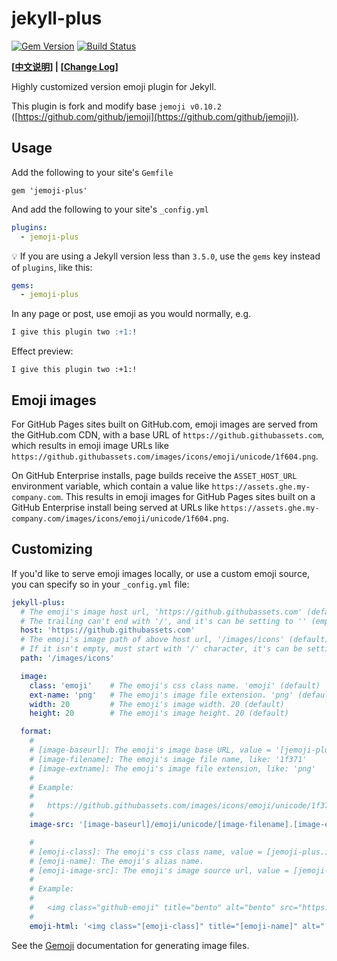 # jekyll-plus

[![Gem Version](https://badge.fury.io/rb/jemoji.svg)](http://badge.fury.io/rb/jemoji)
[![Build Status](https://travis-ci.org/jekyll/jemoji.svg?branch=master)](https://travis-ci.org/jekyll/jemoji)

**[[中文说明](https://github.com/shines77/jemoji-plus/blob/master/README-zhCN.md)] | [[Change Log](https://github.com/shines77/jemoji-plus/blob/master/CHANGELOG.md)]**

Highly customized version emoji plugin for Jekyll.

This plugin is fork and modify base `jemoji v0.10.2` ([https://github.com/github/jemoji](https://github.com/github/jemoji)).

## Usage

Add the following to your site's `Gemfile`

```
gem 'jemoji-plus'
```

And add the following to your site's `_config.yml`

```yml
plugins:
  - jemoji-plus
```

💡 If you are using a Jekyll version less than `3.5.0`, use the `gems` key instead of `plugins`, like this:

```yml
gems:
  - jemoji-plus
```

In any page or post, use emoji as you would normally, e.g.

```markdown
I give this plugin two :+1:!
```

Effect preview:

`I give this plugin two :+1:!`

## Emoji images

For GitHub Pages sites built on GitHub.com, emoji images are served from the GitHub.com CDN, with a base URL of `https://github.githubassets.com`, which results in emoji image URLs like `https://github.githubassets.com/images/icons/emoji/unicode/1f604.png`.

On GitHub Enterprise installs, page builds receive the `ASSET_HOST_URL` environment variable, which contain a value like `https://assets.ghe.my-company.com`. This results in emoji images for GitHub Pages sites built on a GitHub Enterprise install being served at URLs like `https://assets.ghe.my-company.com/images/icons/emoji/unicode/1f604.png`.

## Customizing

If you'd like to serve emoji images locally, or use a custom emoji source, you can specify so in your `_config.yml` file:

```yml
jekyll-plus:
  # The emoji's image host url, 'https://github.githubassets.com' (default).
  # The trailing can't end with '/', and it's can be setting to '' (empty string).
  host: 'https://github.githubassets.com'
  # The emoji's image path of above host url, '/images/icons' (default).
  # If it isn't empty, must start with '/' character, it's can be setting to '' (empty string).
  path: '/images/icons'

  image:
    class: 'emoji'    # The emoji's css class name. 'emoji' (default)
    ext-name: 'png'   # The emoji's image file extension. 'png' (default), 'jpg', 'jpeg', 'svg'
    width: 20         # The emoji's image width. 20 (default)
    height: 20        # The emoji's image height. 20 (default)

  format:
    #
    # [image-baseurl]: The emoji's image base URL, value = '[jemoji-plus.host][jemoji-plus.path]'
    # [image-filename]: The emoji's image file name, like: '1f371'
    # [image-extname]: The emoji's image file extension, like: 'png'
    #
    # Example:
    #
    #   https://github.githubassets.com/images/icons/emoji/unicode/1f371.png?v8
    #
    image-src: '[image-baseurl]/emoji/unicode/[image-filename].[image-extname]?v8'

    #
    # [emoji-class]: The emoji's css class name, value = [jemoji-plus.image.class]
    # [emoji-name]: The emoji's alias name.
    # [emoji-image-src]: The emoji's image source url, value = [jemoji-plus.format.image-src]
    #
    # Example:
    #
    #   <img class="github-emoji" title="bento" alt="bento" src="https://github.githubassets.com/images/icons/emoji/unicode/1f371.png?v8" width="20" height="20" />
    #
    emoji-html: '<img class="[emoji-class]" title="[emoji-name]" alt="[emoji-name]" src="[emoji-image-src]" width="[emoji-width]" height="[emoji-height] />'
```

See the [Gemoji](https://github.com/github/gemoji) documentation for generating image files.
